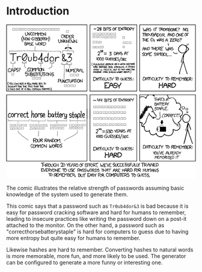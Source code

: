 # Introduction

<center><img src="./img/password_strength.png"/></center>

The comic illustrates the relative strength of passwords assuming
basic knowledge of the system used to generate them.

This comic says that a password such as `Tr0ub4dor&3` is bad because it is
easy for password cracking software and hard for humans to remember, leading
to insecure practices like writing the password down on a post-it attached to
the monitor. On the other hand, a password such as "correcthorsebatterystaple"
is hard for computers to guess due to having more entropy but quite easy for
humans to remember.

Likewise hashes are hard to remember. Converting hashes to natural words is
more memorable, more fun, and more likely to be used. The generator can be
configured to generate a more funny or interesting one.
